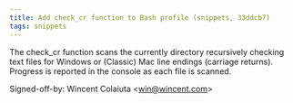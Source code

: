 ```yaml
---
title: Add check_cr function to Bash profile (snippets, 33ddcb7)
tags: snippets
---
```


The check\_cr function scans the currently directory recursively checking text files for Windows or (Classic) Mac line endings (carriage returns). Progress is reported in the console as each file is scanned.

Signed-off-by: Wincent Colaiuta &lt;win@wincent.com&gt;

